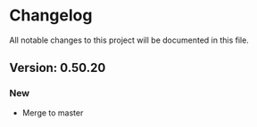 # Changelog

All notable changes to this project will be documented in this file.

## Version: 0.50.20

### New
 - Merge to master



